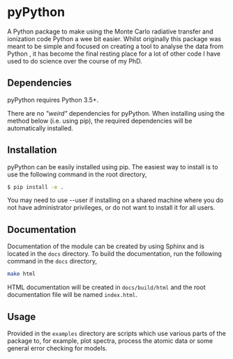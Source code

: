 # pyPython

A Python package to make using the Monte Carlo radiative transfer and ionization
code Python a wee bit easier. Whilst originally this package was meant to be
simple and focused on creating a tool to analyse the data from Python , it has 
become the final resting place for a lot of other code I have used to do
science over the course of my PhD.

## Dependencies

pyPython requires Python 3.5+.

There are no _"weird"_ dependencies for pyPython. When installing using the
method below (i.e. using pip), the required dependencies will be automatically
installed.

## Installation

pyPython can be easily installed using pip. The easiest way to install is to use
the following command in the root directory,

```bash
$ pip install -e .
```

You may need to use --user if installing on a shared machine where you do not
have administrator privileges, or do not want to install it for all users.

## Documentation

Documentation of the module can be created by using Sphinx and is located in
the `docs` directory. To build the documentation, run the following command
in the `docs` directory,

```bash
make html
```

HTML documentation will be created in `docs/build/html` and the root 
documentation file will be named `index.html`.

## Usage

Provided in the `examples` directory are scripts which use various parts of
the package to, for example, plot spectra, process the atomic data or some 
general error checking for models. 


